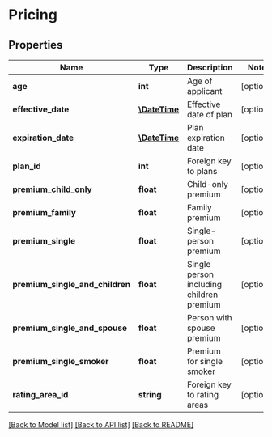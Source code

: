 # Pricing

## Properties
Name | Type | Description | Notes
------------ | ------------- | ------------- | -------------
**age** | **int** | Age of applicant | [optional] 
**effective_date** | [**\DateTime**](Date.md) | Effective date of plan | [optional] 
**expiration_date** | [**\DateTime**](Date.md) | Plan expiration date | [optional] 
**plan_id** | **int** | Foreign key to plans | [optional] 
**premium_child_only** | **float** | Child-only premium | [optional] 
**premium_family** | **float** | Family premium | [optional] 
**premium_single** | **float** | Single-person premium | [optional] 
**premium_single_and_children** | **float** | Single person including children premium | [optional] 
**premium_single_and_spouse** | **float** | Person with spouse premium | [optional] 
**premium_single_smoker** | **float** | Premium for single smoker | [optional] 
**rating_area_id** | **string** | Foreign key to rating areas | [optional] 

[[Back to Model list]](../README.md#documentation-for-models) [[Back to API list]](../README.md#documentation-for-api-endpoints) [[Back to README]](../README.md)


